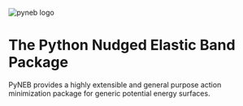 ![pyneb logo](https://pyneb.dev/assets/img/pyneb.png)

# The Python Nudged Elastic Band Package 

PyNEB provides a highly extensible and general purpose action minimization package for generic potential energy surfaces.
